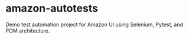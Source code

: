 # amazon-autotests
Demo test automation project for Amazon UI using Selenium, Pytest, and POM architecture.
